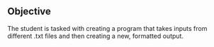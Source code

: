 ## Objective
The student is tasked with creating a program that takes inputs from different .txt files and then creating a new, formatted output.
